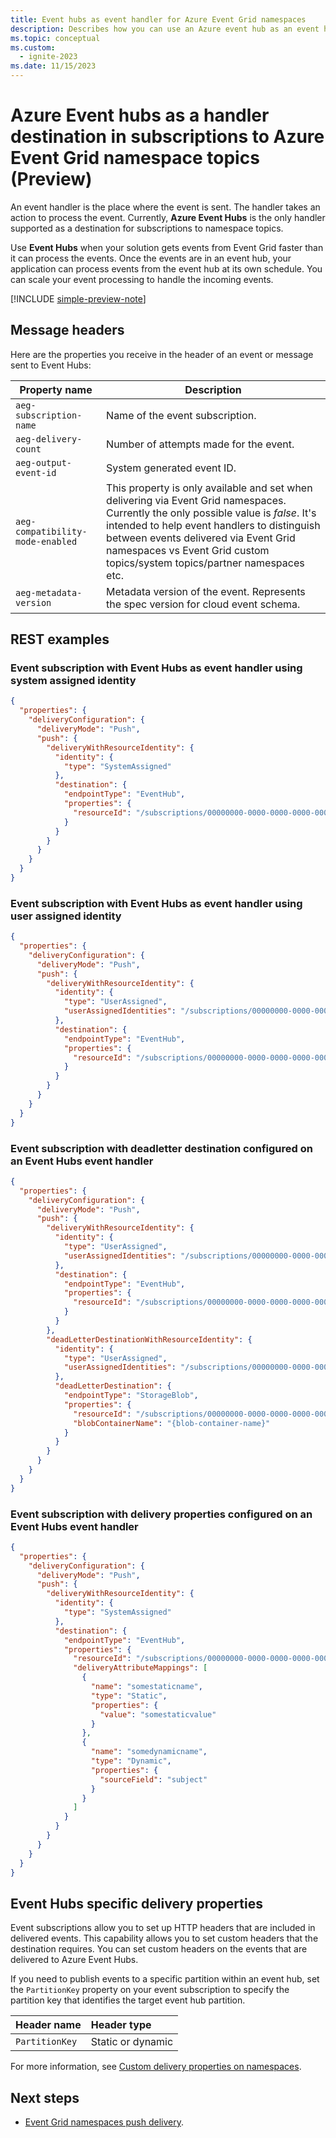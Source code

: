 ```yaml
---
title: Event hubs as event handler for Azure Event Grid namespaces
description: Describes how you can use an Azure event hub as an event handler for Azure Event Grid namespaces.
ms.topic: conceptual
ms.custom:
  - ignite-2023
ms.date: 11/15/2023
---
```


# Azure Event hubs as a handler destination in subscriptions to Azure Event Grid namespace topics (Preview)

An event handler is the place where the event is sent. The handler takes an action to process the event. Currently, **Azure Event Hubs** is the only handler supported as a destination for subscriptions to namespace topics.

Use **Event Hubs** when your solution gets events from Event Grid faster than it can process the events. Once the events are in an event hub, your application can process events from the event hub at its own schedule. You can scale your event processing to handle the incoming events.

[!INCLUDE [simple-preview-note](./includes/simple-preview-note.md)]

## Message headers

Here are the properties you receive in the header of an event or message sent to Event Hubs:

| Property name | Description |
| ------------- | ----------- |
| `aeg-subscription-name` | Name of the event subscription. |
| `aeg-delivery-count` | Number of attempts made for the event. |
| `aeg-output-event-id` | System generated event ID. |
| `aeg-compatibility-mode-enabled` | This property is only available and set when delivering via Event Grid namespaces. Currently the only possible value is *false*. It's intended to help event handlers to distinguish between events delivered via Event Grid namespaces vs Event Grid custom topics/system topics/partner namespaces etc. |
| `aeg-metadata-version` | Metadata version of the event. Represents the spec version for cloud event schema. |

## REST examples

### Event subscription with Event Hubs as event handler using system assigned identity

```json
{
  "properties": {
    "deliveryConfiguration": {
      "deliveryMode": "Push",
      "push": {
        "deliveryWithResourceIdentity": {
          "identity": {
            "type": "SystemAssigned"
          },
          "destination": {
            "endpointType": "EventHub",
            "properties": {
              "resourceId": "/subscriptions/00000000-0000-0000-0000-000000000000/resourceGroups/{resource-group}/providers/Microsoft.EventHub/namespaces/{namespace-name}/eventhubs/{eventhub-name}"
            }
          }
        }
      }
    }
  }
}
```

### Event subscription with Event Hubs as event handler using user assigned identity

```json
{
  "properties": {
    "deliveryConfiguration": {
      "deliveryMode": "Push",
      "push": {
        "deliveryWithResourceIdentity": {
          "identity": {
            "type": "UserAssigned",
            "userAssignedIdentities": "/subscriptions/00000000-0000-0000-0000-000000000000/resourceGroups/{resource-group}/providers/Microsoft.ManagedIdentity/userAssignedIdentities/{user-identity-name}"
          },
          "destination": {
            "endpointType": "EventHub",
            "properties": {
              "resourceId": "/subscriptions/00000000-0000-0000-0000-000000000000/resourceGroups/{resource-group}/providers/Microsoft.EventHub/namespaces/{namespace-name}/eventhubs/{eventhub-name}"
            }
          }
        }
      }
    }
  }
}
```

### Event subscription with deadletter destination configured on an Event Hubs event handler

```json
{
  "properties": {
    "deliveryConfiguration": {
      "deliveryMode": "Push",
      "push": {
        "deliveryWithResourceIdentity": {
          "identity": {
            "type": "UserAssigned",
            "userAssignedIdentities": "/subscriptions/00000000-0000-0000-0000-000000000000/resourceGroups/{resource-group}/providers/Microsoft.ManagedIdentity/userAssignedIdentities/{user-identity-name}"
          },
          "destination": {
            "endpointType": "EventHub",
            "properties": {
              "resourceId": "/subscriptions/00000000-0000-0000-0000-000000000000/resourceGroups/{resource-group}/providers/Microsoft.EventHub/namespaces/{namespace-name}/eventhubs/{eventhub-name}"
            }
          }
        },
        "deadLetterDestinationWithResourceIdentity": {
          "identity": {
            "type": "UserAssigned",
            "userAssignedIdentities": "/subscriptions/00000000-0000-0000-0000-000000000000/resourceGroups/{resource-group}/providers/Microsoft.ManagedIdentity/userAssignedIdentities/{user-identity-name}"
          },
          "deadLetterDestination": {
            "endpointType": "StorageBlob",
            "properties": {
              "resourceId": "/subscriptions/00000000-0000-0000-0000-000000000000/resourceGroups/{resource-group}/providers/Microsoft.Storage/storageAccounts/{storage-account-name}",
              "blobContainerName": "{blob-container-name}"
            }
          }
        }
      }
    }
  }
}
```

### Event subscription with delivery properties configured on an Event Hubs event handler

```json
{
  "properties": {
    "deliveryConfiguration": {
      "deliveryMode": "Push",
      "push": {
        "deliveryWithResourceIdentity": {
          "identity": {
            "type": "SystemAssigned"
          },
          "destination": {
            "endpointType": "EventHub",
            "properties": {
              "resourceId": "/subscriptions/00000000-0000-0000-0000-000000000000/resourceGroups/{resource-group}/providers/Microsoft.EventHub/namespaces/{namespace-name}/eventhubs/{eventhub-name}",
              "deliveryAttributeMappings": [
                {
                  "name": "somestaticname",
                  "type": "Static",
                  "properties": {
                    "value": "somestaticvalue"
                  }
                },
                {
                  "name": "somedynamicname",
                  "type": "Dynamic",
                  "properties": {
                    "sourceField": "subject"
                  }
                }
              ]
            }
          }
        }
      }
    }
  }
}
```

## Event Hubs specific delivery properties

Event subscriptions allow you to set up HTTP headers that are included in delivered events. This capability allows you to set custom headers that the destination requires. You can set custom headers on the events that are delivered to Azure Event Hubs.

If you need to publish events to a specific partition within an event hub, set the `PartitionKey` property on your event subscription to specify the partition key that identifies the target event hub partition.

| Header name | Header type |
| :-- | :-- |
|`PartitionKey` | Static or dynamic |

For more information, see [Custom delivery properties on namespaces](namespace-delivery-properties.md).

## Next steps

- [Event Grid namespaces push delivery](namespace-push-delivery-overview.md).
